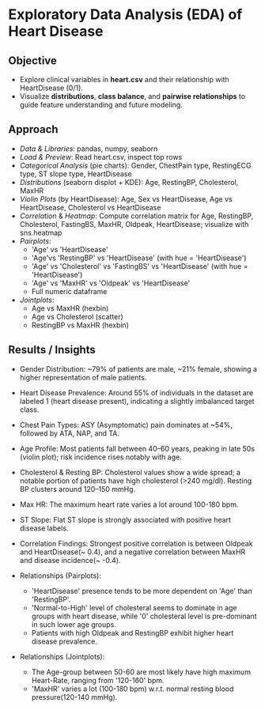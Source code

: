 # Exploratory Data Analysis (EDA) of Heart Disease 

## Objective

- Explore clinical variables in **heart.csv** and their relationship with HeartDisease (0/1).
- Visualize **distributions**, **class balance**, and **pairwise relationships** to guide feature understanding and future modeling.

## Approach
- *Data & Libraries*: pandas, numpy, seaborn
- *Load & Preview*: Read heart.csv, inspect top rows
- *Categorical Analysis* (pie charts): Gender, ChestPain type, RestingECG type, ST slope type, HeartDisease
- *Distributions* (seaborn displot + KDE): Age, RestingBP, Cholesterol, MaxHR
- *Violin Plots* (by HeartDisease): Age, Sex vs HeartDisease, Age vs HeartDisease, Cholesterol vs HeartDisease
- *Correlation* & *Heatmap*: Compute correlation matrix for Age, RestingBP, Cholesterol, FastingBS, MaxHR, Oldpeak, HeartDisease; visualize with sns.heatmap
- *Pairplots*:
  - 'Age' vs 'HeartDisease'
  - 'Age'vs 'RestingBP' vs 'HeartDisease' (with hue = 'HeartDisease')
  - 'Age' vs 'Cholesterol' vs 'FastingBS' vs 'HeartDisease' (with hue = 'HeartDisease')
  - 'Age' vs 'MaxHR' vs 'Oldpeak' vs 'HeartDisease'
  - Full numeric dataframe
- *Jointplots*:
  - Age vs MaxHR (hexbin)
  - Age vs Cholesterol (scatter)
  - RestingBP vs MaxHR (hexbin)

## Results / Insights

- Gender Distribution: ~79% of patients are male, ~21% female, showing a higher representation of male patients.
- Heart Disease Prevalence: Around 55% of individuals in the dataset are labeled 1 (heart disease present), indicating a slightly imbalanced target class.
- Chest Pain Types: ASY (Asymptomatic) pain dominates at ~54%, followed by ATA, NAP, and TA.
- Age Profile: Most patients fall between 40–60 years, peaking in late 50s (violin plot); risk incidence rises notably with age.
- Cholesterol & Resting BP: Cholesterol values show a wide spread; a notable portion of patients have high cholesterol (>240 mg/dl). Resting BP clusters around 120–150 mmHg.
- Max HR: The maximum heart rate varies a lot around 100-180 bpm.
- ST Slope: Flat ST slope is strongly associated with positive heart disease labels.
- Correlation Findings: Strongest positive correlation is between Oldpeak and HeartDisease(~ 0.4), and a negative correlation between MaxHR and disease incidence(~ -0.4).

- Relationships (Pairplots):
  - 'HeartDisease' presence tends to be more dependent on 'Age' than 'RestingBP'.
  - 'Normal-to-High' level of cholesteral seems to dominate in age groups with heart disease, while '0' cholesteral level is pre-dominant in such lower age groups.
  - Patients with high Oldpeak and RestingBP exhibit higher heart disease prevalence.

- Relationships (Jointplots):
  - The Age-group between 50-60 are most likely have high maximum Heart-Rate, ranging from '120-160' bpm.
  - 'MaxHR' varies a lot (100-180 bpm) w.r.t. normal resting blood pressure(120-140 mmHg).
